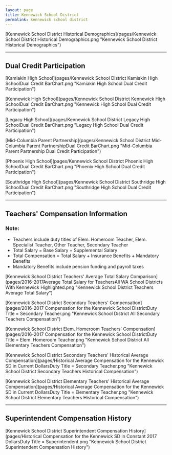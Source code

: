 ```yaml
---
layout: page
title: Kennewick School District
permalink: kennewick school district
---
```



[Kennewick School District Historical Demographics](pages/Kennewick School District Historical Demographics.png "Kennewick School District Historical Demographics")

___

## Dual Credit Participation

[Kamiakin High School](pages/Kennewick School District Kamiakin High SchoolDual Credit BarChart.png "Kamiakin High School Dual Credit Participation")

[Kennewick High School](pages/Kennewick School District Kennewick High SchoolDual Credit BarChart.png "Kennewick High School Dual Credit Participation")

[Legacy High School](pages/Kennewick School District Legacy High SchoolDual Credit BarChart.png "Legacy High School Dual Credit Participation")

[Mid-Columbia Parent Partnership](pages/Kennewick School District Mid-Columbia Parent PartnershipDual Credit BarChart.png "Mid-Columbia Parent Partnership Dual Credit Participation")

[Phoenix High School](pages/Kennewick School District Phoenix High SchoolDual Credit BarChart.png "Phoenix High School Dual Credit Participation")

[Southridge High School](pages/Kennewick School District Southridge High SchoolDual Credit BarChart.png "Southridge High School Dual Credit Participation")


___

## Teachers' Compensation Information
### Note:
- Teachers include duty titles of Elem. Homeroom Teacher, Elem. Specialist Teacher, Other Teacher, Secondary Teacher
- Total Salary = Base Salary + Supplemental Salary
- Total Compensation = Total Salary + Insurance Benefits + Mandatory Benefits
- Mandatory Benefits include pension funding and payroll taxes

[Kennewick School District Teachers' Average Total Salary Comparison](pages/2016-2017Average Total Salary for TeachersAll WA School Districts With Kennewick Highlighted.png "Kennewick School District Teachers Average Total Salary")

[Kennewick School District Secondary Teachers' Compensation](pages/2016-2017 Compensation for the Kennewick School DistrictDuty Title = Secondary Teacher.png "Kennewick School District All Secondary Teachers Compensation")

[Kennewick School District Elem. Homeroom Teachers' Compensation](pages/2016-2017 Compensation for the Kennewick School DistrictDuty Title = Elem. Homeroom Teacher.png "Kennewick School District All Elementary Teachers Compensation")

[Kennewick School District Secondary Teachers' Historical Average Compensation](pages/Historical Average Compensation for the Kennewick SD in Current DollarsDuty Title = Secondary Teacher.png "Kennewick School District Secondary Teachers Historical Compensation")

[Kennewick School District Elementary Teachers' Historical Average Compensation](pages/Historical Average Compensation for the Kennewick SD in Current DollarsDuty Title = Elementary Teacher.png "Kennewick School District Elementary Teachers Historical Compensation")


___

## Superintendent Compensation History

[Kennewick School District Superintendent Compensation History](pages/Historical Compensation for the Kennewick SD in Constant 2017 DollarsDuty Title = Superintendent.png "Kennewick School District Superintendent Compensation History")

